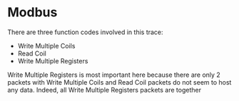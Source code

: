 # Modbus
There are three function codes involved in this trace:
- Write Multiple Coils
- Read Coil
- Write Multiple Registers

Write Multiple Registers is most important here because there are only 2 packets with Write Multiple Coils and Read Coil packets do not seem to host any data. Indeed, all Write Multiple Registers packets are together


